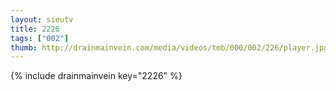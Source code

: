 ```yaml
--- 
layout: sieutv
title: 2226
tags: ["002"]
thumb: http://drainmainvein.com/media/videos/tmb/000/002/226/player.jpg
---
```

{% include drainmainvein key="2226" %} 
